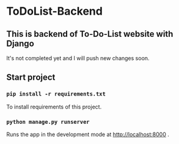 # ToDoList-Backend

## This is backend of To-Do-List website with Django 

It's not completed yet and I will push new changes soon.

## Start project

### `pip install -r requirements.txt`

To install requirements of this project.

### `python manage.py runserver`

Runs the app in the development mode at [http://localhost:8000](http://localhost:8000) .
